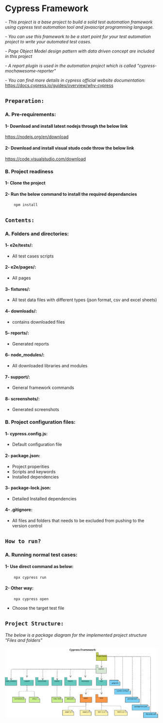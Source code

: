 # Cypress Framework

*- This project is a base project to build a solid test automation framework using cypress test automation tool and javascript programming language.*

*- You can use this framework to be a start point for your test automation project to write your automated test cases.*

*- Page Object Model design pattern with data driven concept are included in this project*

*- A report plugin is used in the automation project which is called "cypress-mochawesome-reporter"*

*- You can find more details in cypress official website documentation:*
https://docs.cypress.io/guides/overview/why-cypress

## `Preparation:`

### A. Pre-requirements:

#### 1- Download and install latest nodejs through the below link
https://nodejs.org/en/download
        
#### 2- Download and install visual studo code throw the below link
https://code.visualstudio.com/download

### B. Project readiness

#### 1- Clone the project

#### 2- Run the below command to install the required dependancies

        npm install

## `Contents:`

### A. Folders and directories:

#### 1- e2e/tests/:
* All test cases scripts

#### 2- e2e/pages/:
* All pages

#### 3- fixtures/:
* All test data files with different types (json format, csv and excel sheets)

#### 4- downloads/:
* contains downloaded files

#### 5- reports/:
* Generated reports

#### 6- node_modules/:
* All downloaded libraries and modules

#### 7- support/:
* General framework commands

#### 8- screenshots/:
* Generated screenshots

### B. Project configuration files:

#### 1- cypress.config.js: 
* Default configuration file

#### 2- package.json:
* Project properities
* Scripts and keywords
* Installed dependencies

#### 3- package-lock.json:
* Detailed Installed dependencies

#### 4- .gitignore:
* All files and folders that needs to be excluded from pushing to the version control

## `How to run?`

### A. Running normal test cases:

#### 1- Use direct command as below:

        npx cypress run

#### 2- Other way:

        npx cypress open

* Choose the target test file

## `Project Structure:`
*The below is a package diagram for the implemented project structure "Files and folders"*

![Screenshot](CypressFramework.png)
